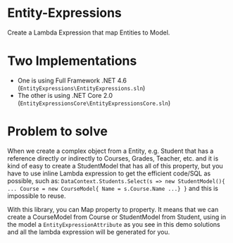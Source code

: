 # Entity-Expressions
Create a Lambda Expression that map Entities to Model.

# Two Implementations
 * One is using Full Framework .NET 4.6 (`EntityExpressions\EntityExpressions.sln`)
 * The other is using .NET Core 2.0  (`EntityExpressionsCore\EntityExpressionsCore.sln`)

# Problem to solve
When we create a complex object from a Entity, e.g. Student that has a reference directly or indirectly to Courses, Grades, Teacher, etc. and it is kind of easy to create a StudentModel that has all of this property, but you have to use inline Lambda expression to get the efficient code/SQL as possible, such as: `DataContext.Students.Select(s => new StudentModel(){ ... Course = new CourseModel{ Name = s.Course.Name ...} }` and this is impossible to reuse.

With this library, you can Map property to property. It means that we can create a CourseModel from Course or StudentModel from Student, using in the model a `EntityExpressionAttribute` as you see in this demo solutions and all the lambda expression will be generated for you.
